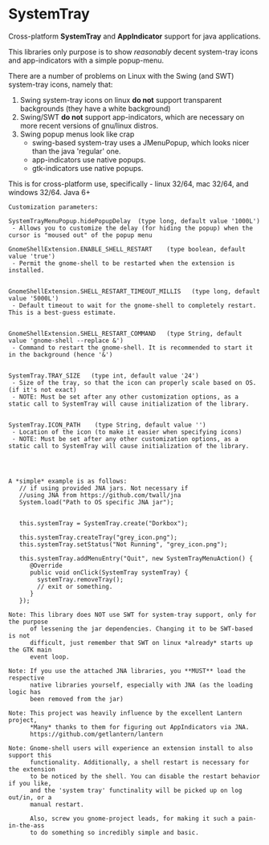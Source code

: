 SystemTray
==========

Cross-platform **SystemTray** and **AppIndicator** support for java applications.

This libraries only purpose is to show *reasonably* decent system-tray icons and app-indicators with a simple popup-menu.

There are a number of problems on Linux with the Swing (and SWT) system-tray icons, namely that:

1. Swing system-tray icons on linux **do not** support transparent backgrounds (they have a white background)
2. Swing/SWT **do not** support app-indicators, which are necessary on more recent versions of gnu/linux distros.
3. Swing popup menus look like crap  
    - swing-based system-tray uses a JMenuPopup, which looks nicer than the java 'regular' one.
    - app-indicators use native popups.
    - gtk-indicators use native popups.


This is for cross-platform use, specifically - linux 32/64, mac 32/64, and windows 32/64. Java 6+


```
Customization parameters:

SystemTrayMenuPopup.hidePopupDelay  (type long, default value '1000L')
 - Allows you to customize the delay (for hiding the popup) when the cursor is "moused out" of the popup menu

GnomeShellExtension.ENABLE_SHELL_RESTART    (type boolean, default value 'true')
 - Permit the gnome-shell to be restarted when the extension is installed.


GnomeShellExtension.SHELL_RESTART_TIMEOUT_MILLIS   (type long, default value '5000L')
 - Default timeout to wait for the gnome-shell to completely restart. This is a best-guess estimate.


GnomeShellExtension.SHELL_RESTART_COMMAND   (type String, default value 'gnome-shell --replace &')
 - Command to restart the gnome-shell. It is recommended to start it in the background (hence '&')


SystemTray.TRAY_SIZE   (type int, default value '24')
 - Size of the tray, so that the icon can properly scale based on OS. (if it's not exact)
 - NOTE: Must be set after any other customization options, as a static call to SystemTray will cause initialization of the library.
 

SystemTray.ICON_PATH    (type String, default value '')
 - Location of the icon (to make it easier when specifying icons)
 - NOTE: Must be set after any other customization options, as a static call to SystemTray will cause initialization of the library.

   
   
   
A *simple* example is as follows:
   // if using provided JNA jars. Not necessary if
   //using JNA from https://github.com/twall/jna
   System.load("Path to OS specific JNA jar");


   this.systemTray = SystemTray.create("Dorkbox");

   this.systemTray.createTray("grey_icon.png");
   this.systemTray.setStatus("Not Running", "grey_icon.png");
   
   this.systemTray.addMenuEntry("Quit", new SystemTrayMenuAction() {
      @Override
      public void onClick(SystemTray systemTray) {
        systemTray.removeTray();
        // exit or something.
      }
   });
```
```
Note: This library does NOT use SWT for system-tray support, only for the purpose
      of lessening the jar dependencies. Changing it to be SWT-based is not 
      difficult, just remember that SWT on linux *already* starts up the GTK main 
      event loop.
```
```
Note: If you use the attached JNA libraries, you **MUST** load the respective
      native libraries yourself, especially with JNA (as the loading logic has
      been removed from the jar)
```
```
Note: This project was heavily influence by the excellent Lantern project,
      *Many* thanks to them for figuring out AppIndicators via JNA.
      https://github.com/getlantern/lantern
```
```
Note: Gnome-shell users will experience an extension install to also support this
      functionality. Additionally, a shell restart is necessary for the extension
      to be noticed by the shell. You can disable the restart behavior if you like,
      and the 'system tray' functinality will be picked up on log out/in, or a
      manual restart.
   
      Also, screw you gnome-project leads, for making it such a pain-in-the-ass
      to do something so incredibly simple and basic.
```

